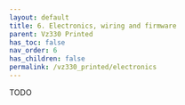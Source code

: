 ```yaml
---
layout: default
title: 6. Electronics, wiring and firmware
parent: Vz330 Printed
has_toc: false
nav_order: 6
has_children: false
permalink: /vz330_printed/electronics
---
```


TODO
